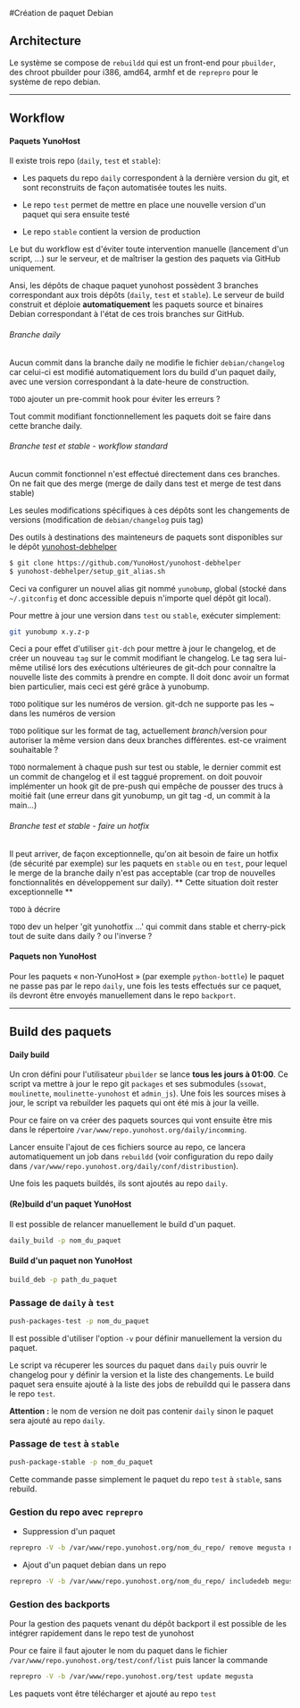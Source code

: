 #Création de paquet Debian

## Architecture
Le système se compose de `rebuildd` qui est un front-end pour `pbuilder`, des chroot pbuilder pour i386, amd64, armhf et de `reprepro` pour le système de repo debian.

---

## Workflow

#### Paquets YunoHost

Il existe trois repo (`daily`, `test` et `stable`):
* Les paquets du repo `daily` correspondent à la dernière version du git, et sont reconstruits de façon automatisée toutes les nuits.

* Le repo `test` permet de mettre en place une nouvelle version d'un paquet qui sera ensuite testé

* Le repo `stable` contient la version de production

Le but du workflow est d'éviter toute intervention manuelle (lancement d'un script, ...) sur le serveur, et de maîtriser la gestion des paquets via GitHub uniquement.

Ansi, les dépôts de chaque paquet yunohost possèdent 3 branches correspondant aux trois dépôts (`daily`, `test` et `stable`). Le serveur de build construit et déploie **automatiquement** les paquets source et binaires Debian correspondant à l'état de ces trois branches sur GitHub.

###### Branche daily

Aucun commit dans la branche daily ne modifie le fichier `debian/changelog` car celui-ci est modifié automatiquement lors du build d'un paquet daily, avec une version correspondant à la date-heure de construction.

`TODO` ajouter un pre-commit hook pour éviter les erreurs ?

Tout commit modifiant fonctionnellement les paquets doit se faire dans cette branche daily.

###### Branche test et stable - workflow standard

Aucun commit fonctionnel n'est effectué directement dans ces branches. On ne fait que des merge (merge de daily dans test et merge de test dans stable)

Les seules modifications spécifiques à ces dépôts sont les changements de versions (modification de `debian/changelog` puis tag)

Des outils à destinations des mainteneurs de paquets sont disponibles sur le dépôt [yunohost-debhelper](https://github.com/YunoHost/yunohost-debhelper)
```bash
$ git clone https://github.com/YunoHost/yunohost-debhelper
$ yunohost-debhelper/setup_git_alias.sh
```
Ceci va configurer un nouvel alias git nommé `yunobump`, global (stocké dans `~/.gitconfig` et donc accessible depuis n'importe quel dépôt git local).

Pour mettre à jour une version dans `test` ou `stable`, exécuter simplement:
```bash
git yunobump x.y.z-p
```
Ceci a pour effet d'utiliser `git-dch` pour mettre à jour le changelog, et de créer un nouveau `tag` sur le commit modifiant le changelog.
Le tag sera lui-même utilisé lors des exécutions ultérieures de git-dch pour connaître la nouvelle liste des commits à prendre en compte. Il doit donc avoir un format bien particulier, mais ceci est géré grâce à yunobump.

`TODO` politique sur les numéros de version. git-dch ne supporte pas les ~ dans les numéros de version

`TODO` politique sur les format de tag, actuellement $branch/$version pour autoriser la même version dans deux branches différentes. est-ce vraiment souhaitable ?

`TODO` normalement à chaque push sur test ou stable, le dernier commit est un commit de changelog et il est taggué proprement. on doit pouvoir implémenter un hook git de pre-push qui empêche de pousser des trucs à moitié fait (une erreur dans git yunobump, un git tag -d, un commit à la main...)

###### Branche test et stable - faire un hotfix

Il peut arriver, de façon exceptionnelle, qu'on ait besoin de faire un hotfix (de sécurité par exemple) sur les paquets en `stable` ou en `test`, pour lequel le merge de la branche daily n'est pas acceptable (car trop de nouvelles fonctionnalités en développement sur daily).
** Cette situation doit rester exceptionnelle **

`TODO` à décrire

`TODO` dev un helper 'git yunohotfix ...' qui commit dans stable et cherry-pick tout de suite dans daily ? ou l'inverse ?

#### Paquets non YunoHost

Pour les paquets « non-YunoHost » (par exemple `python-bottle`) le paquet ne passe pas par le repo `daily`, une fois les tests effectués sur ce paquet, ils devront être envoyés manuellement dans le repo `backport`.

---

## Build des paquets

#### Daily build

Un cron défini pour l'utilisateur `pbuilder` se lance **tous les jours à 01:00**. Ce script va mettre à jour le repo git `packages` et ses submodules (`ssowat`, `moulinette`, `moulinette-yunohost` et `admin_js`). 
Une fois les sources mises à jour, le script va rebuilder les paquets qui ont été mis à jour la veille.

Pour ce faire on va créer des paquets sources qui vont ensuite être mis dans le répertoire `/var/www/repo.yunohost.org/daily/incomming`.

Lancer ensuite l'ajout de ces fichiers source au repo, ce lancera automatiquement un job dans `rebuildd` (voir configuration du repo daily dans `/var/www/repo.yunohost.org/daily/conf/distribustion`).

Une fois les paquets buildés, ils sont ajoutés au repo `daily`.


#### (Re)build d'un paquet YunoHost

Il est possible de relancer manuellement le build d'un paquet.

```bash
daily_build -p nom_du_paquet
```

#### Build d'un paquet non YunoHost

```bash
build_deb -p path_du_paquet
```

### Passage de `daily` à `test`

```bash
push-packages-test -p nom_du_paquet
```

Il est possible d'utiliser l'option `-v` pour définir manuellement la version du paquet.

Le script va récuperer les sources du paquet dans `daily` puis ouvrir le changelog pour y définir la version et la liste des changements. Le build paquet sera ensuite ajouté à la liste des jobs de rebuildd qui le passera dans le repo `test`.

**Attention :** le nom de version ne doit pas contenir `daily` sinon le paquet sera ajouté au repo `daily`.


### Passage de `test` à `stable`

```bash
push-package-stable -p nom_du_paquet
```

Cette commande passe simplement le paquet du repo `test` à `stable`, sans rebuild.


### Gestion du repo avec `reprepro`

* Suppression d'un paquet
```bash
reprepro -V -b /var/www/repo.yunohost.org/nom_du_repo/ remove megusta nom_du_paquet
```

* Ajout d'un paquet debian dans un repo
```bash
reprepro -V -b /var/www/repo.yunohost.org/nom_du_repo/ includedeb megusta nom_du_paquet.deb
```

### Gestion des backports
Pour la gestion des paquets venant du dépôt backport il est possible de les intégrer rapidement dans le repo test de yunohost

Pour ce faire il faut ajouter le nom du paquet dans le fichier `/var/www/repo.yunohost.org/test/conf/list` puis lancer la commande 
```bash
reprepro -V -b /var/www/repo.yunohost.org/test update megusta
```
Les paquets vont être télécharger et ajouté au repo `test` 

